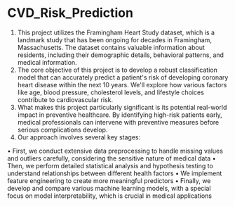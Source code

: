 # CVD_Risk_Prediction
1) This project utilizes the Framingham Heart Study dataset, which is a landmark study that has been ongoing for decades in Framingham, Massachusetts. The dataset contains valuable information about residents, including their demographic details, behavioral patterns, and medical information.
2) The core objective of this project is to develop a robust classification model that can accurately predict a patient's risk of developing coronary heart disease within the next 10 years. We'll explore how various factors like age, blood pressure, cholesterol levels, and lifestyle choices contribute to cardiovascular risk.
3) What makes this project particularly significant is its potential real-world impact in preventive healthcare. By identifying high-risk patients early, medical professionals can intervene with preventive measures before serious complications develop.
4) Our approach involves several key stages:
   
•	First, we conduct extensive data preprocessing to handle missing values and outliers carefully, considering the sensitive nature of medical data
•	Then, we perform detailed statistical analysis and hypothesis testing to understand relationships between different health factors
•	We implement feature engineering to create more meaningful predictors
•	Finally, we develop and compare various machine learning models, with a special focus on model interpretability, which is crucial in medical applications

